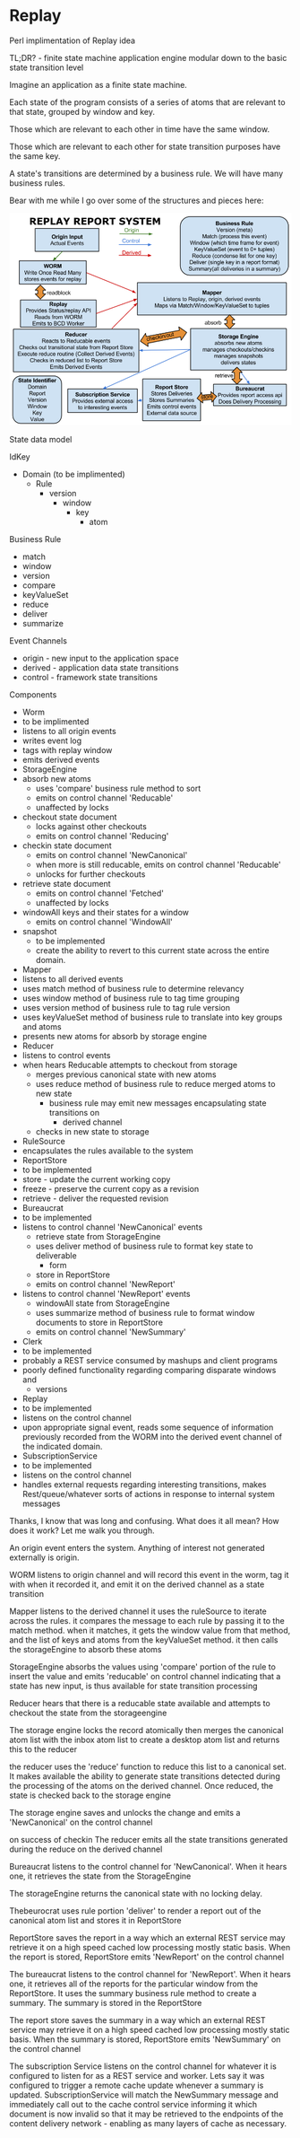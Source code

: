 Replay
======

Perl implimentation of Replay idea

TL;DR? - finite state machine application engine modular down to the basic
state transition level

Imagine an application as a finite state machine.

Each state of the program consists of a series of atoms that are relevant to
that state, grouped by window and key.

Those which are relevant to each other in time have the same window. 

Those which are relevant to each other for state transition purposes have the
same key.

A state's transitions are determined by a business rule.  We will have many
business rules.

Bear with me while I go over some of the structures and pieces here:

![Replay diagram](images/Replay%20Report%20System.png)

State data model

IdKey
 * Domain (to be implimented)
   * Rule
     * version
       * window
         * key
           * atom

Business Rule
 * match
 * window
 * version
 * compare
 * keyValueSet
 * reduce
 * deliver
 * summarize

Event Channels
 * origin - new input to the application space
 * derived - application data state transitions
 * control - framework state transitions

Components
* Worm 
 * to be implimented 
 * listens to all origin events
 * writes event log
 * tags with replay window
 * emits derived events
* StorageEngine 
 * absorb new atoms
   * uses 'compare' business rule method to sort
   * emits on control channel 'Reducable'
   * unaffected by locks
 * checkout state document
   * locks against other checkouts
   * emits on control channel 'Reducing'
 * checkin state document
   * emits on control channel 'NewCanonical'
   * when more is still reducable, emits on control channel 'Reducable'
   * unlocks for further checkouts
 * retrieve state document
   * emits on control channel 'Fetched'
   * unaffected by locks
 * windowAll keys and their states for a window
   * emits on control channel 'WindowAll'
 * snapshot
   * to be implemented
   * create the ability to revert to this current state across the entire domain.
* Mapper 
 * listens to all derived events
 * uses match method of business rule to determine relevancy
 * uses window method of business rule to tag time grouping
 * uses version method of business rule to tag rule version
 * uses keyValueSet method of business rule to translate into key groups and atoms
 * presents new atoms for absorb by storage engine
 * Reducer
 * listens to control events
 * when hears Reducable attempts to checkout from storage
   * merges previous canonical state with new atoms
   * uses reduce method of business rule to reduce merged atoms to new state
     * business rule may emit new messages encapsulating state transitions on 
        * derived channel
   * checks in new state to storage
* RuleSource
 * encapsulates the rules available to the system
* ReportStore
 * to be implemented
 * store - update the current working copy
 * freeze - preserve the current copy as a revision 
 * retrieve - deliver the requested revision
* Bureaucrat
 * to be implemented
 * listens to control channel 'NewCanonical' events
   * retrieve state from StorageEngine
   * uses deliver method of business rule to format key state to deliverable
      * form
   * store in ReportStore
   * emits on control channel 'NewReport'
 * listens to control channel 'NewReport' events
   * windowAll state from StorageEngine
   * uses summarize method of business rule to format window documents to store in ReportStore
   * emits on control channel 'NewSummary'
* Clerk
 * to be implemented
 * probably a REST service consumed by mashups and client programs
 * poorly defined functionality regarding comparing disparate windows and
    * versions
* Replay
 * to be implemented
 * listens on the control channel
 * upon appropriate signal event, reads some sequence of information previously
	 recorded from the WORM into the derived event channel of the indicated domain.
* SubscriptionService
 * to be implemented
 * listens on the control channel
 * handles external requests regarding interesting transitions, makes
	 Rest/queue/whatever sorts of actions in response to internal system messages

Thanks, I know that was long and confusing.  What does it all mean?
How does it work?  Let me walk you through.

An origin event enters the system.  Anything of interest not generated
externally is origin.

WORM listens to origin channel and will record this event in the worm, tag it with when it recorded it, and emit it on the derived channel as a state transition

Mapper listens to the derived channel it uses the ruleSource to iterate across
the rules.  it compares the message to each rule by passing it to the match 
method.  when it matches, it gets the window value from that method, and the 
list of keys and atoms from the keyValueSet method.  it then calls the
storageEngine to absorb these atoms

StorageEngine absorbs the values using 'compare' portion of the rule to insert
the value and emits 'reducable' on control channel indicating that a state has 
new input, is thus available for state transition processing

Reducer hears that there is a reducable state available and attempts to
checkout the state from the storageengine

The storage engine locks the record atomically then merges the canonical atom list
with the inbox atom list to create a desktop atom list and returns this to the
reducer

the reducer uses the 'reduce' function to reduce this list to a canonical set.  
It makes available the ability to generate state transitions detected during the 
processing of the atoms on the derived channel.  Once reduced, the state is checked back to the storage engine

The storage engine saves and unlocks the change and emits a 'NewCanonical' on
the control channel 

on success of checkin The reducer emits all the state transitions generated
during the reduce on the derived channel

Bureaucrat listens to the control channel for 'NewCanonical'.  When it hears
one, it retrieves the state from the StorageEngine

The storageEngine returns the canonical state with no locking delay.

Thebeurocrat uses rule portion 'deliver' to render a report out of the
canonical atom list and stores it in ReportStore

ReportStore saves the report in a way which an external REST service may
retrieve it on a high speed cached low processing mostly static basis.  When the report is stored, ReportStore emits 'NewReport' on the control channel

The bureaucrat listens to the control channel for 'NewReport'.  When it hears
one, it retrieves all of the reports for the particular window from the
ReportStore.  It uses the summary business rule method to create a summary.
The summary is stored in the ReportStore

The report store saves the summary in a way which an external REST service may
retrieve it on a high speed cached low processing mostly static basis.  When
the summary is stored, ReportStore emits 'NewSummary' on the control channel

The subscription Service listens on the control channel for whatever it is
configured to listen for as a REST service and worker.  Lets say it was
configured to trigger a remote cache update whenever a summary is updated.
SubscriptionService will match the NewSummary message and immediately call out
to the cache control service informing it which document is now invalid so that
it may be retrieved to the endpoints of the content delivery network - enabling
as many layers of cache as necessary.



